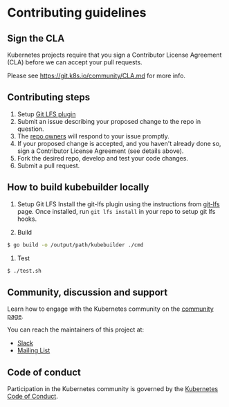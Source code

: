 # Contributing guidelines

## Sign the CLA

Kubernetes projects require that you sign a Contributor License Agreement (CLA) before we can accept your pull requests.

Please see https://git.k8s.io/community/CLA.md for more info.

## Contributing steps
1. Setup [Git LFS plugin](https://git-lfs.github.com/)
1. Submit an issue describing your proposed change to the repo in question.
1. The [repo owners](OWNERS) will respond to your issue promptly.
1. If your proposed change is accepted, and you haven't already done so, sign a Contributor License Agreement (see details above).
1. Fork the desired repo, develop and test your code changes.
1. Submit a pull request.

## How to build kubebuilder locally

1. Setup Git LFS
Install the git-lfs plugin using the instructions from [git-lfs](https://git-lfs.github.com/) page.
Once installed, run `git lfs install` in your repo to setup git lfs hooks.

1. Build
```sh
$ go build -o /output/path/kubebuilder ./cmd
```

1. Test
```sh
$ ./test.sh
```

## Community, discussion and support

Learn how to engage with the Kubernetes community on the [community page](http://kubernetes.io/community/).

You can reach the maintainers of this project at:

- [Slack](http://slack.k8s.io/)
- [Mailing List](https://groups.google.com/forum/#!forum/kubernetes-kubebuilder)

## Code of conduct

Participation in the Kubernetes community is governed by the [Kubernetes Code of Conduct](code-of-conduct.md).
